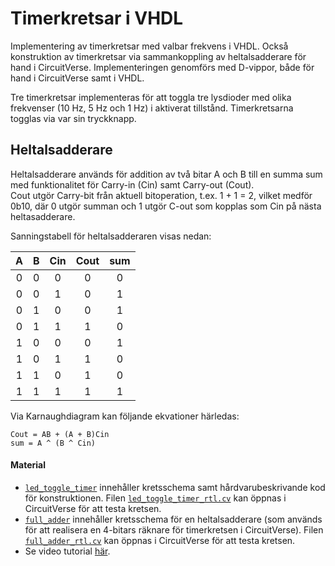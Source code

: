 # Timerkretsar i VHDL
Implementering av timerkretsar med valbar frekvens i VHDL.
Också konstruktion av timerkretsar via sammankoppling av heltalsadderare för hand i CircuitVerse.
Implementeringen genomförs med D-vippor, både för hand i CircuitVerse samt i VHDL.

Tre timerkretsar implementeras för att toggla tre lysdioder med olika frekvenser (10 Hz, 5 Hz och 1 Hz) i aktiverat tillstånd.
Timerkretsarna togglas via var sin tryckknapp.

## Heltalsadderare
Heltalsadderare används för addition av två bitar A och B till en summa sum med funktionalitet för Carry-in (Cin) samt Carry-out (Cout).  
Cout utgör Carry-bit från aktuell bitoperation, t.ex. 1 + 1 = 2, vilket medför 0b10, där 0 utgör summan och 1 utgör C-out 
som kopplas som Cin på nästa heltasadderare.

Sanningstabell för heltalsadderaren visas nedan:

|  A  |  B  | Cin | Cout | sum |
| :-: | :-: | :-: | :-:  | :-: |
|  0  |  0  |  0  |  0   |  0  |
|  0  |  0  |  1  |  0   |  1  |
|  0  |  1  |  0  |  0   |  1  |
|  0  |  1  |  1  |  1   |  0  |
|  1  |  0  |  0  |  0   |  1  |
|  1  |  0  |  1  |  1   |  0  |
|  1  |  1  |  0  |  1   |  0  |
|  1  |  1  |  1  |  1   |  1  |

Via Karnaughdiagram kan följande ekvationer härledas:

```
Cout = AB + (A + B)Cin
sum = A ^ (B ^ Cin)
```

#### Material
* [`led_toggle_timer`](./led_toggle_timer/) innehåller kretsschema samt hårdvarubeskrivande kod för konstruktionen.
Filen [`led_toggle_timer_rtl.cv`](./led_toggle_timer/led_toggle_timer_rtl.cv) kan öppnas i CircuitVerse för att testa kretsen.
* [`full_adder`](./full_adder/) innehåller kretsschema för en heltalsadderare (som används för att realisera en 4-bitars räknare för timerkretsen i CircuitVerse). Filen [`full_adder_rtl.cv`](./full_adder/full_adder_rtl.cv) kan öppnas i CircuitVerse för att testa kretsen.
* Se video tutorial [här](https://youtu.be/v7O0QMHzmo8).